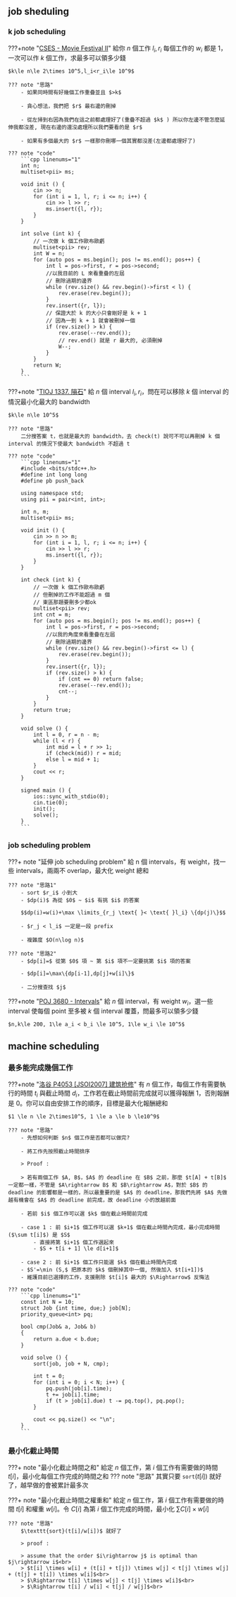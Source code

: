 ## job sheduling

### k job scheduling

???+note "[CSES - Movie Festival II](https://cses.fi/problemset/task/1632)"
	給你 $n$ 個工作 $l_i,r_i$ 每個工作的 $w_i$ 都是 $1$，一次可以作 $k$ 個工作，求最多可以領多少錢
	
	$k\le n\le 2\times 10^5,l_i<r_i\le 10^9$
	
	??? note "思路"
	    - 如果同時間有好幾個工作重疊並且 $>k$
	
	    - 貪心想法，我們把 $r$ 最右邊的刪掉
	
	    - 從左掃到右因為我們在這之前都處理好了(重疊不超過 $k$ ) 所以你左邊不管怎麼延伸我都沒差, 現在右邊的還沒處理所以我們要看的是 $r$
	
	    - 如果有多個最大的 $r$ 一樣那你刪哪一個其實都沒差(左邊都處理好了)
	
	??? note "code"
	    ```cpp linenums="1"
	    int n;
	    multiset<pii> ms;
	
	    void init () {
	        cin >> n;
	        for (int i = 1, l, r; i <= n; i++) {
	            cin >> l >> r;
	            ms.insert({l, r});
	        }
	    }
	
	    int solve (int k) {
	        // 一次做 k 個工作歐布歐虧
	        multiset<pii> rev;
	        int W = n;
	        for (auto pos = ms.begin(); pos != ms.end(); pos++) {
	            int l = pos->first, r = pos->second;
	            //以我目前的 L 來看重疊的左屆
	            // 刪除過期的邊界
	            while (rev.size() && rev.begin()->first < l) {
	                rev.erase(rev.begin());
	            }
	            rev.insert({r, l});
	            // 保證大於 k 的大小只會剛好是 k + 1
	            // 因為一到 k + 1 就會被刪掉一個
	            if (rev.size() > k) {
	                rev.erase(--rev.end());
	                // rev.end() 就是 r 最大的, 必須刪掉
	                W--;
	            }
	        }
	        return W;
	    }
	    ```

???+note "[TIOJ 1337. 隕石](https://tioj.ck.tp.edu.tw/problems/1337)"
	給 $n$ 個 interval $l_i,r_i$，問在可以移除 $k$ 個 interval 的情況最小化最大的 bandwidth
	
	$k\le n\le 10^5$
	
	??? note "思路"
		二分搜答案 t，也就是最大的 bandwidth，去 check(t) 說可不可以再刪掉 k 個 interval 的情況下使最大 bandwidth 不超過 t
	
	??? note "code"
		```cpp linenums="1"
		#include <bits/stdc++.h>
	    #define int long long
	    #define pb push_back
	
	    using namespace std;
	    using pii = pair<int, int>;
	
	    int n, m;
	    multiset<pii> ms;
	
	    void init () {
	        cin >> n >> m;
	        for (int i = 1, l, r; i <= n; i++) {
	            cin >> l >> r;
	            ms.insert({l, r});
	        }
	    }
	
	    int check (int k) {
	        // 一次做 k 個工作歐布歐虧
	        // 但刪掉的工作不能超過 m 個
	        // 東區那題要刪多少都ok
	        multiset<pii> rev;
	        int cnt = m;
	        for (auto pos = ms.begin(); pos != ms.end(); pos++) {
	            int l = pos->first, r = pos->second;
	            //以我的角度來看重疊在左屆
	            // 刪除過期的邊界
	            while (rev.size() && rev.begin()->first <= l) {
	                rev.erase(rev.begin());
	            }
	            rev.insert({r, l});
	            if (rev.size() > k) {
	                if (cnt == 0) return false;
	                rev.erase(--rev.end());
	                cnt--;
	            }
	        }
	        return true;
	    }
	
	    void solve () {
	        int l = 0, r = n - m;
	        while (l < r) {
	            int mid = l + r >> 1;
	            if (check(mid)) r = mid;
	            else l = mid + 1;
	        }
	        cout << r;
	    }
	
	    signed main () {
	        ios::sync_with_stdio(0);
	        cin.tie(0);
	        init();
	        solve();
	    }
	    ```

### job scheduling problem

???+ note "延伸 job scheduling problem"
	給 n 個 intervals，有 weight，找一些 intervals，兩兩不 overlap，最大化 weight 總和

	??? note "思路1"
		- sort $r_i$ 小到大
		- $dp(i)$ 為從 $0$ ~ $i$ 有挑 $i$ 的答案
		
		$$dp(i)=w(i)+\max \limits_{r_j \text{ }< \text{ }l_i} \{dp(j)\}$$
		
		- $r_j < l_i$ 一定是一段 prefix
	
		- 複雜度 $O(n\log n)$
		
	??? note "思路2"
		- $dp[i]=$ 從第 $0$ 項 ~ 第 $i$ 項不一定要挑第 $i$ 項的答案
	
		- $dp[i]=\max\{dp[i-1],dp[j]+w[i]\}$
	
		- 二分搜查找 $j$

???+note "[POJ 3680 - Intervals](https://vjudge.net/problem/POJ-3680)"
	給 $n$ 個 interval，有 weight $w_i$，選一些 interval 使每個 point 至多被 $k$ 個 interval 覆蓋，問最多可以領多少錢
	
	$n,k\le 200, 1\le a_i < b_i \le 10^5, 1\le w_i \le 10^5$
	
	
## machine scheduling

### 最多能完成幾個工作
???+note "[洛谷 P4053 [JSOI2007] 建筑抢修](https://www.luogu.com.cn/problem/P4053)"
	有 $n$ 個工作，每個工作有需要執行的時間 $t_i$ 與截止時間 $d_i$，工作若在截止時間前完成就可以獲得報酬 $1$，否則報酬是 $0$。你可以自由安排工作的順序，目標是最大化報酬總和
	
	$1 \le n \le 2\times10^5, 1 \le a \le b \le10^9$
	  
	??? note "思路"
		- 先想如何判斷 $n$ 個工作是否都可以做完?
	
		- 將工作先按照截止時間排序
	
		> Proof : 
		
		> 若有兩個工作 $A, B$，$A$ 的 deadline 在 $B$ 之前，那麼 $t[A] + t[B]$ 一定都一樣，不管是 $A\rightarrow B$ 和 $B\rightarrow A$，對於 $B$ 的 deadline 的影響都是一樣的，所以最重要的是 $A$ 的 deadline，那我們先將 $A$ 先做越有機會在 $A$ 的 deadline 前完成，故 deadline 小的放越前面
	
		- 若前 $i$ 個工作可以選 $k$ 個在截止時間前完成
	
		- case 1 : 前 $i+1$ 個工作可以選 $k+1$ 個在截止時間內完成，最小完成時間 ($\sum t[i]$) 是 $S$
	  		- 直接將第 $i+1$ 個工作選起來
	  		- $S + t[i + 1] \le d[i+1]$
	
		- case 2 : 前 $i+1$ 個工作只能選 $k$ 個在截止時間內完成
	  	- $S'=\min (S,$ 把原本的 $k$ 個刪掉其中一個, 然後加入 $t[i+1])$
	  	- 維護目前已選擇的工作，支援刪除 $t[i]$ 最大的 $\Rightarrow$ 反悔法
	
	??? note "code"
		```cpp linenums="1"
		const int N = 10;
	    struct Job {int time, due;} job[N];
	    priority_queue<int> pq;
	
	    bool cmp(Job& a, Job& b)
	    {
	        return a.due < b.due;
	    }
	
	    void solve () {
	        sort(job, job + N, cmp);
	
	        int t = 0;
	        for (int i = 0; i < N; i++) {
	            pq.push(job[i].time);
	            t += job[i].time;
	            if (t > job[i].due) t -= pq.top(), pq.pop();
	        }
	
	        cout << pq.size() << "\n";
	    }
	    ```

### 最小化截止時間

???+ note "最小化截止時間之和"
	給定 $n$ 個工作，第 $i$ 個工作有需要做的時間 $t[i]$，最小化每個工作完成的時間之和
	??? note "思路"
		其實只要 $\texttt{sort}(t[i])$ 就好了，越早做的會被累計最多次

???+ note "最小化截止時間之權重和"
	給定 $n$ 個工作，第 $i$ 個工作有需要做的時間 $t[i]$ 和權重 $w[i]$。令 $C[i]$ 為第 $i$ 個工作完成的時間，最小化 $\sum C[i]\times w[i]$
	
	??? note "思路"
		$\texttt{sort}(t[i]/w[i])$ 就好了
		
		> proof :
		
	    > assume that the order $i\rightarrow j$ is optimal than $j\rightarrow i$<br>
	    > $t[i] \times w[i] + (t[i] + t[j]) \times w[j] < t[j] \times w[j] + (t[j] + t[i]) \times w[i]$<br>
	    > $\Rightarrow t[i] \times w[j] < t[j] \times w[i]$<br>
	    > $\Rightarrow t[i] / w[i] < t[j] / w[j]$<br>

